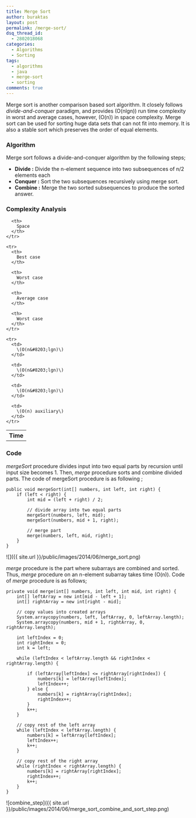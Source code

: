```yaml
---
title: Merge Sort
author: buraktas
layout: post
permalink: /merge-sort/
dsq_thread_id:
  - 2802018068
categories:
  - Algorithms
  - Sorting
tags:
  - algorithms
  - java
  - merge-sort
  - sorting
comments: true
---
```

Merge sort is another comparison based sort algorithm. It closely follows *divide-and-conquer* paradigm, and provides \(O(n&#8203;lgn)\) run time complexity in worst and average cases, however, \(O(n)\) in space complexity. Merge sort can be used for sorting huge data sets that can not fit into memory. It is also a stable sort which preserves the order of equal elements. 

<!--more-->

<h3> Algorithm </h3>

Merge sort follows a divide-and-conquer algorithm by the following steps;

<div>
  <ul>
    <li>
      <b>Divide :</b> Divide the n-element sequence into two subsequences of n/2 elements each
    </li>
    <li>
      <b>Conquer :</b> Sort the two subsequences recursively using merge sort.
    </li>
    <li>
      <b>Combine :</b> Merge the two sorted subsequences to produce the sorted answer.
    </li>
  </ul>
</div>
  
<h3> Complexity Analysis </h3>
  
<table class="TFtable">
    <tr>
      <th colspan="3">
        Time
      </th>
      
      <th>
        Space
      </th>
    </tr>
    
    <tr>
      <th>
        Best case
      </th>
      
      <th>
        Worst case
      </th>
      
      <th>
        Average case
      </th>
      
      <th>
        Worst case
      </th>
    </tr>
    
    <tr>
      <td>
        \(O(n&#8203;lgn)\)
      </td>
      
      <td>
        \(O(n&#8203;lgn)\)
      </td>
      
      <td>
        \(O(n&#8203;lgn)\)
      </td>
      
      <td>
        \(O(n) auxiliary\)
      </td>
    </tr>
</table>
  
<h3> Code </h3>
  
<em>mergeSort</em> procedure divides input into two equal parts by recursion until input size becomes 1. Then, <em>merge</em> procedure sorts and combine divided parts. The code of mergeSort procedure is as following ;

<pre><code class="language-java">public void mergeSort(int[] numbers, int left, int right) {
	if (left &lt; right) {
		int mid = (left + right) / 2;

		// divide array into two equal parts
		mergeSort(numbers, left, mid);
		mergeSort(numbers, mid + 1, right);

		// merge part
		merge(numbers, left, mid, right);
	}
}</code>
</pre>
  
![]({{ site.url }}/public/images/2014/06/merge_sort.png)

<em>merge</em> procedure is the part where subarrays are combined and sorted. Thus, <em>merge</em> procedure on an n-element subarray takes time \(O(n)\). Code of <em>merge</em> procedure is as follows;

<pre><code class="language-java">private void merge(int[] numbers, int left, int mid, int right) {
	int[] leftArray = new int[mid - left + 1];
	int[] rightArray = new int[right - mid];

	// copy values into created arrays
	System.arraycopy(numbers, left, leftArray, 0, leftArray.length);
	System.arraycopy(numbers, mid + 1, rightArray, 0, rightArray.length);

	int leftIndex = 0;
	int rightIndex = 0;
	int k = left;

	while (leftIndex &lt; leftArray.length && rightIndex &lt; rightArray.length) {

		if (leftArray[leftIndex] &lt;= rightArray[rightIndex]) {
			numbers[k] = leftArray[leftIndex];
			leftIndex++;
		} else {
			numbers[k] = rightArray[rightIndex];
			rightIndex++;
		}
		k++;
	}

	// copy rest of the left array
	while (leftIndex &lt; leftArray.length) {
		numbers[k] = leftArray[leftIndex];
		leftIndex++;
		k++;
	}

	// copy rest of the right array
	while (rightIndex &lt; rightArray.length) {
		numbers[k] = rightArray[rightIndex];
		rightIndex++;
		k++;
	}
}</code>
</pre>

![combine_step]({{ site.url }}/public/images/2014/06/merge_sort_combine_and_sort_step.png)